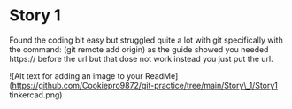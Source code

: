 # Story 1

Found the coding bit easy but struggled quite a lot with git specifically with the command: (git remote add origin) as the guide showed you needed https:// before the url but that dose not work instead you just put the url.

!\[Alt text for adding an image to your ReadMe](https://github.com/Cookiepro9872/git-practice/tree/main/Story\_1/Story1 tinkercad.png)

